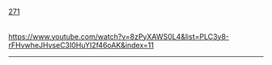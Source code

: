 [271](https://github.com/guilhermeprokisch/guilherme/issues/271) 
###### 

https://www.youtube.com/watch?v=8zPyXAWS0L4&list=PLC3y8-rFHvwheJHvseC3I0HuYI2f46oAK&index=11



-------------------------------------------------------------------------------

